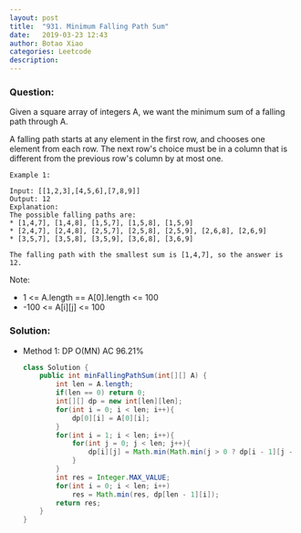 ```yaml
---
layout: post
title:  "931. Minimum Falling Path Sum"
date:   2019-03-23 12:43
author: Botao Xiao
categories: Leetcode
description:
---
```

### Question:
Given a square array of integers A, we want the minimum sum of a falling path through A.

A falling path starts at any element in the first row, and chooses one element from each row.  The next row's choice must be in a column that is different from the previous row's column by at most one.

```
Example 1:

Input: [[1,2,3],[4,5,6],[7,8,9]]
Output: 12
Explanation: 
The possible falling paths are:
* [1,4,7], [1,4,8], [1,5,7], [1,5,8], [1,5,9]
* [2,4,7], [2,4,8], [2,5,7], [2,5,8], [2,5,9], [2,6,8], [2,6,9]
* [3,5,7], [3,5,8], [3,5,9], [3,6,8], [3,6,9]

The falling path with the smallest sum is [1,4,7], so the answer is 12.
```
 
Note:
* 1 <= A.length == A[0].length <= 100
* -100 <= A[i][j] <= 100


### Solution:
* Method 1: DP O(MN) AC 96.21%
    ```Java
    class Solution {
        public int minFallingPathSum(int[][] A) {
            int len = A.length;
            if(len == 0) return 0;
            int[][] dp = new int[len][len];
            for(int i = 0; i < len; i++){
                dp[0][i] = A[0][i];
            }
            for(int i = 1; i < len; i++){
                for(int j = 0; j < len; j++){
                    dp[i][j] = Math.min(Math.min(j > 0 ? dp[i - 1][j - 1]: Integer.MAX_VALUE, j + 1 < len ? dp[i - 1][j + 1]: Integer.MAX_VALUE), dp[i - 1][j]) + A[i][j];
                }
            }
            int res = Integer.MAX_VALUE;
            for(int i = 0; i < len; i++)
                res = Math.min(res, dp[len - 1][i]);
            return res;
        }
    }
    ```

